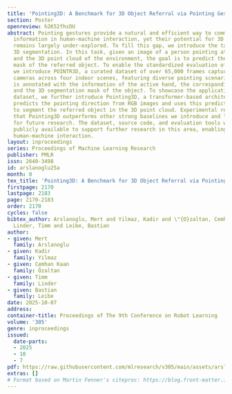 ```yaml
---
title: 'Pointing3D: A Benchmark for 3D Object Referral via Pointing Gestures'
section: Poster
openreview: h2K52fhsDU
abstract: Pointing gestures provide a natural and efficient way to communicate spatial
  information in human-machine interaction, yet their potential for 3D object referral
  remains largely under-explored. To fill this gap, we introduce the task of pointing-based
  3D segmentation. In this task, given an image of a person pointing at an object
  and the 3D point cloud of the environment, the goal is to predict the 3D segmentation
  mask of the referred object. To enable the standardized evaluation of this task,
  we introduce POINTR3D, a curated dataset of over 65,000 frames captured with three
  cameras across four indoor scenes, featuring diverse pointing scenarios. Each frame
  is annotated with the information of the active hand, the corresponding object ID,
  and the 3D segmentation mask of the object. To showcase the application of the proposed
  dataset, we further introduce Pointing3D, a transformer-based architecture that
  predicts the pointing direction from RGB images and uses this prediction as a prompt
  to segment the referred object in the 3D point cloud. Experimental results show
  that Pointing3D outperforms other strong baselines we introduce and lays the groundwork
  for future research. The dataset, source code, and evaluation tools will be made
  publicly available to support further research in this area, enabling a natural
  human-machine interaction.
layout: inproceedings
series: Proceedings of Machine Learning Research
publisher: PMLR
issn: 2640-3498
id: arslanoglu25a
month: 0
tex_title: 'Pointing3D: A Benchmark for 3D Object Referral via Pointing Gestures'
firstpage: 2170
lastpage: 2183
page: 2170-2183
order: 2170
cycles: false
bibtex_author: Arslanoglu, Mert and Yilmaz, Kadir and \"{O}zaltan, Cemhan Kaan and
  Linder, Timm and Leibe, Bastian
author:
- given: Mert
  family: Arslanoglu
- given: Kadir
  family: Yilmaz
- given: Cemhan Kaan
  family: Özaltan
- given: Timm
  family: Linder
- given: Bastian
  family: Leibe
date: 2025-10-07
address:
container-title: Proceedings of The 9th Conference on Robot Learning
volume: '305'
genre: inproceedings
issued:
  date-parts:
  - 2025
  - 10
  - 7
pdf: https://raw.githubusercontent.com/mlresearch/v305/main/assets/arslanoglu25a/arslanoglu25a.pdf
extras: []
# Format based on Martin Fenner's citeproc: https://blog.front-matter.io/posts/citeproc-yaml-for-bibliographies/
---
```

